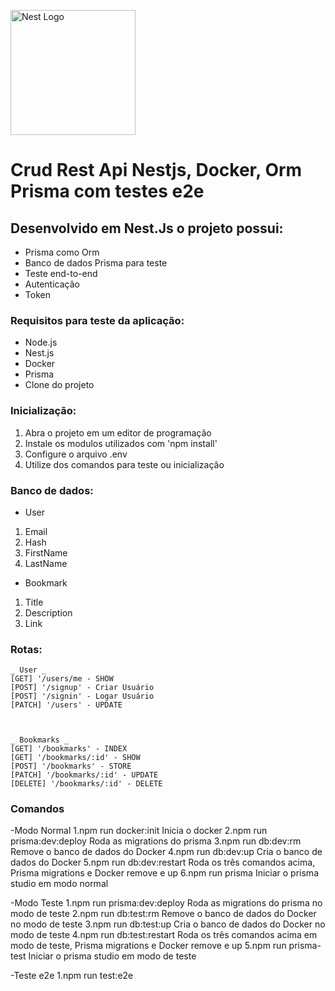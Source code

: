 <p align="center">



  <a href="http://nestjs.com/" target="blank"><img src="https://nestjs.com/img/logo-small.svg" width="200" alt="Nest Logo" /></a>



</p>




# Crud Rest Api Nestjs, Docker, Orm Prisma com testes e2e

## Desenvolvido em Nest.Js o projeto possui:
- Prisma como Orm
- Banco de dados Prisma para teste 
- Teste end-to-end
- Autenticação
- Token


### Requisitos para teste da aplicação:
- Node.js
- Nest.js
- Docker
- Prisma
- Clone do projeto

### Inicialização:
1. Abra o projeto em um editor de programação
2. Instale os modulos utilizados com 'npm install'
3. Configure o arquivo .env
4. Utilize dos comandos para teste ou inicialização

### Banco de dados:
- User
1. Email
2. Hash
3. FirstName
4. LastName

- Bookmark
1. Title
2. Description
3. Link

### Rotas:
```
_ User _
[GET] '/users/me - SHOW
[POST] '/signup' - Criar Usuário
[POST] '/signin' - Logar Usuário
[PATCH] '/users' - UPDATE



_ Bookmarks _ 
[GET] '/bookmarks' - INDEX
[GET] '/bookmarks/:id' - SHOW
[POST] '/bookmarks' - STORE
[PATCH] '/bookmarks/:id' - UPDATE
[DELETE] '/bookmarks/:id' - DELETE
```

### Comandos

-Modo Normal
1.npm run docker:init
Inicia o docker
2.npm run prisma:dev:deploy
Roda as migrations do prisma
3.npm run db:dev:rm
Remove o banco de dados do Docker
4.npm run db:dev:up
Cria o banco de dados do Docker
5.npm run db:dev:restart
Roda os três comandos acima, Prisma migrations e Docker remove e up
6.npm run prisma
Iniciar o prisma studio em modo normal

-Modo Teste
1.npm run prisma:dev:deploy
Roda as migrations do prisma no modo de teste
2.npm run db:test:rm
Remove o banco de dados do Docker no modo de teste
3.npm run db:test:up
Cria o banco de dados do Docker no modo de teste
4.npm run db:test:restart
Roda os três comandos acima em modo de teste, Prisma migrations e Docker remove e up
5.npm run prisma-test
Iniciar o prisma studio em modo de teste

-Teste e2e
1.npm run test:e2e
